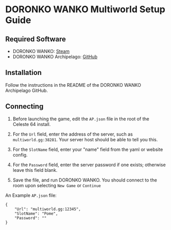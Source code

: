 # DORONKO WANKO Multiworld Setup Guide

## Required Software

- DORONKO WANKO: [Steam](https://store.steampowered.com/app/2512840/DORONKO_WANKO/)
- DORONKO WANKO Archipelago: [GitHub](https://github.com/Vendily/DoronkoWankoArchipelago)


## Installation

Follow the instructions in the README of the DORONKO WANKO Archipelago GitHub.

## Connecting

1. Before launching the game, edit the `AP.json` file in the root of the Celeste 64 install.

2. For the `Url` field, enter the address of the server, such as `multiworld.gg:38281`. Your server host should be able to tell you this.

3. For the `SlotName` field, enter your "name" field from the yaml or website config.

4. For the `Password` field, enter the server password if one exists; otherwise leave this field blank.

5. Save the file, and run DORONKO WANKO. You should connect to the room upon selecting `New Game` or `Continue`

An Example `AP.json` file:

```
{
	"Url": "multiworld.gg:12345",
	"SlotName": "Pome",
	"Password": ""
}
```

